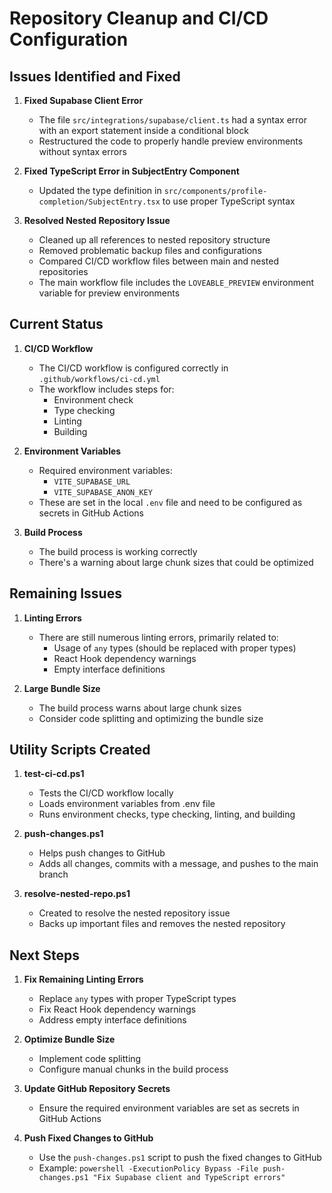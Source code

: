 # Repository Cleanup and CI/CD Configuration

## Issues Identified and Fixed

1. **Fixed Supabase Client Error**
   - The file `src/integrations/supabase/client.ts` had a syntax error with an export statement inside a conditional block
   - Restructured the code to properly handle preview environments without syntax errors

2. **Fixed TypeScript Error in SubjectEntry Component**
   - Updated the type definition in `src/components/profile-completion/SubjectEntry.tsx` to use proper TypeScript syntax

3. **Resolved Nested Repository Issue**
   - Cleaned up all references to nested repository structure
   - Removed problematic backup files and configurations
   - Compared CI/CD workflow files between main and nested repositories
   - The main workflow file includes the `LOVEABLE_PREVIEW` environment variable for preview environments

## Current Status

1. **CI/CD Workflow**
   - The CI/CD workflow is configured correctly in `.github/workflows/ci-cd.yml`
   - The workflow includes steps for:
     - Environment check
     - Type checking
     - Linting
     - Building

2. **Environment Variables**
   - Required environment variables:
     - `VITE_SUPABASE_URL`
     - `VITE_SUPABASE_ANON_KEY`
   - These are set in the local `.env` file and need to be configured as secrets in GitHub Actions

3. **Build Process**
   - The build process is working correctly
   - There's a warning about large chunk sizes that could be optimized

## Remaining Issues

1. **Linting Errors**
   - There are still numerous linting errors, primarily related to:
     - Usage of `any` types (should be replaced with proper types)
     - React Hook dependency warnings
     - Empty interface definitions

2. **Large Bundle Size**
   - The build process warns about large chunk sizes
   - Consider code splitting and optimizing the bundle size

## Utility Scripts Created

1. **test-ci-cd.ps1**
   - Tests the CI/CD workflow locally
   - Loads environment variables from .env file
   - Runs environment checks, type checking, linting, and building

2. **push-changes.ps1**
   - Helps push changes to GitHub
   - Adds all changes, commits with a message, and pushes to the main branch

3. **resolve-nested-repo.ps1**
   - Created to resolve the nested repository issue
   - Backs up important files and removes the nested repository

## Next Steps

1. **Fix Remaining Linting Errors**
   - Replace `any` types with proper TypeScript types
   - Fix React Hook dependency warnings
   - Address empty interface definitions

2. **Optimize Bundle Size**
   - Implement code splitting
   - Configure manual chunks in the build process

3. **Update GitHub Repository Secrets**
   - Ensure the required environment variables are set as secrets in GitHub Actions

4. **Push Fixed Changes to GitHub**
   - Use the `push-changes.ps1` script to push the fixed changes to GitHub
   - Example: `powershell -ExecutionPolicy Bypass -File push-changes.ps1 "Fix Supabase client and TypeScript errors"`